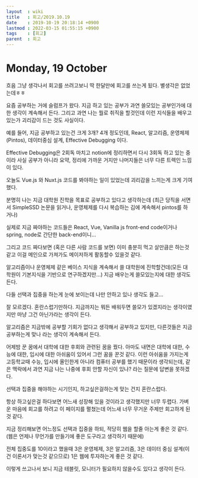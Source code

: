 ```yaml
---
layout  : wiki
title   : 회고/2019.10.19
date    : 2019-10-19 20:18:14 +0900
lastmod : 2022-03-15 01:55:15 +0900
tags    : [회고]
parent  : 회고
---
```


# Monday, 19 October

흐음 그냥 생각나서 회고를 쓰려고보니 딱 한달만에 회고를 쓰는게 됬다. 별생각은 없었는데ㅎㅎ

요즘 공부하는 거에 슬럼프가 왔다. 지금 하고 있는 공부가 과연 쓸모있는 공부인가에 대한 생각이 계속해서 든다. 그리고 과연 나는 뭘로 취직을 할것인데 이런 지식들을 배우고 있는가 괴리감이 드는 것도 사실이다.

예를 들어, 지금 공부하고 있는건 크게 3개? 4개 정도인데, React, 알고리즘, 운영체제(Pintos), 데이터중심 설계, Effective Debugging 이다.

Effective Debugging은 2회독 마치고 notion에 정리하면서 다시 3회독 하고 있는 중이라 사실 공부가 아니라 요약, 정리에 가까운 거지만 나머지들은 너무 다른 트렉인 느낌이 있다.

오늘도 Vue.js 와 Nuxt.js 코드를 봐야하는 일이 있었는데 괴리감을 느끼는게 크게 기여했다.

분명히 나는 지금 대학원 진학을 목표로 공부하고 있다고 생각하는데 (최근 당직을 서면서 SimpleSSD 논문을 읽거나, 운영체제를 다시 복습하는 김에 계속해서 pintos를 하거나)

실제로 지금 짜야하는 코드들은 React, Vue, Vanilla js front-end code이거나 spring, node로 간단한 back-end이니...

그리고 코드 짜다보면 (혹은 다른 사람 코드를 보면) 이미 충분히 먹고 살만큼은 하는것 같고 이걸 메인으로 가져가도 메이저하게 활동할수 있을것 같다.

알고리즘이나 운영체제 같은 베이스 지식을 계속해서 쓸 대학원에 진학할건데(모든 대학원이 기본지식을 기반으로 연구하겠지만...) 지금 배우는게 쓸모있는지에 대한 생각도 든다.

다들 선택과 집중을 하는게 눈에 보이는데 나만 안하고 있나 생각도 들고...

잘 모르겠다. 혼란스럽기만하다. 지금까지는 뭐든 배워두면 쓸모가 있겠지라는 생각이였지만 마냥 그건 아닌가라는 생각이 든다.

알고리즘은 지금밖에 공부할 기회가 없다고 생각해서 공부하고 있지만, 다른것들은 지금 공부하는게 맞나 라는 생각이 계속해서 든다.

어제밤 꾼 꿈에서 대학에 대한 후회와 관련된 꿈을 꿨다. 아마도 내면은 대학에 대한, 수능에 대한, 입시에 대한 아쉬움이 있어서 그런 꿈을 꾼것 같다. 이런 아쉬움을 가지는게 고등학교때 수능, 입시에 올인한게 아니라 컴퓨터 공부를 했기 때문이라 생각되는데, 같은 맥락에서 과연 지금 나는 나중에 후회 안할 자신이 있나? 라는 질문에 답변을 못하겠다.

선택과 집중을 해야하는 시기인지, 하고싶은걸하는게 맞는 건지 혼란스럽다.

항상 하고싶은걸 하다보면 어느새 성장해 있을 것이라고 생각했지만 너무 두렵다. 가벼운 마음에 회고를 하려고 이 페이지를 펼쳤는데 어느새 너무 무거운 주제만 회고하게 된것 같다.

지금 정리해보면 어느정도 선택과 집중을 하되, 적당히 웹을 할줄 아는게 좋은 것 같다.(웹은 언제나 무언가를 만들기에 좋은 도구라고 생각하기 때문에)

전체 집중도를 10이라고 했을때 3은 운영체제, 3은 알고리즘, 3은 데이터 중심 설계(이건 이론서가 맞는것 같으므로) 1은 웹에 투자하는게 좋은 것 같다.

이렇게 쓰고나서 보니 지금 테블릿, 모니터가 필요하지 않을수도 있다고 생각이 든다.

